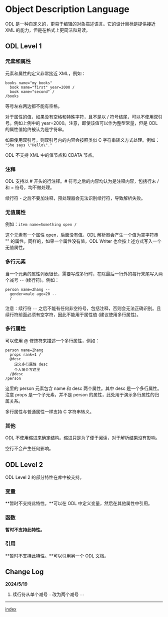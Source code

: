 # Object Description Language

ODL 是一种自定义的，更易于编辑的对象描述语言。它的设计目标是提供接近 XML 的能力，但是在格式上更简洁和易读。

## ODL Level 1

### 元素和属性

元素和属性的定义非常接近 XML，例如：
```
books name="my books"
  book name="first" year=2000 /
  book name="second" /
/books
```

等号左右两边都不能有空格。

对于属性的值，如果没有空格和特殊字符，且不是以 / 符号结尾，可以不使用双引号。例如上例中的 year=2000。注意，即使该值可以作为整型常量，但是 ODL 的属性值始终被认为是字符串。

如果使用双引号，则双引号内的内容会按照类似 C 字符串转义方式处理。例如：  
`"She says \"Hello\"."`

ODL 不支持 XML 中的值节点和 CDATA 节点。

### 注释

ODL 支持以 # 开头的行注释。# 符号之后的内容均认为是注释内容，包括行末 / 和 = 符号，均不做处理。

续行符 - 之后不要加注释，预处理器会无法识别续行符，导致解析失败。

### 无值属性

例如：`item name=Something open /`

这个元素有一个属性 open，后面没有值。ODL 解析器会产生一个值为空字符串 "" 的属性。同样的，如果一个属性没有值，ODL Writer 也会按上述方式写入一个无值属性。

### 多行元素

当一个元素的属性列表很长，需要写成多行时，在除最后一行外的每行末尾写入两个减号 `--` (续行符)。例如：
```
person name=Zhang --
  gender=male age=20 --
  /
```
注意：续行符 `--` 之后不能有任何非空符号，包括注释，否则会无法正确识别。且续行符前面必须有空字符，因此不能用于属性值 (建议使用多行属性)。

### 多行属性

可以使用 @ 修饰符来描述一个多行属性，例如：
```
person name=Zhang
  props rank=1 /
  @desc
    定义多行属性 desc
    个人简介写这里    
  /@desc
/person
```

这里的 person 元素包含 name 和 desc 两个属性。其中 desc 是一个多行属性。注意 props 是一个子元素，并不是 person 的属性，此处用于演示多行属性的归属关系。

多行属性与普通属性一样支持 C 字符串转义。

### 其他

ODL 不使用缩进来确定结构。缩进只是为了便于阅读，对于解析结果没有影响。

空行不会产生任何影响。

## ODL Level 2

ODL Level 2 的部分特性在库中被支持。

### 变量

**暂时不支持此特性。**可以在 ODL 中定义变量，然后在其他属性中引用。

### 函数

**暂时不支持此特性。**

### 引用

**暂时不支持此特性。**可以引用另一个 ODL 文档。

## Change Log

**2024/5/19**
1. 续行符从单个减号 `-` 改为两个减号 `--`

---
[index](index)

